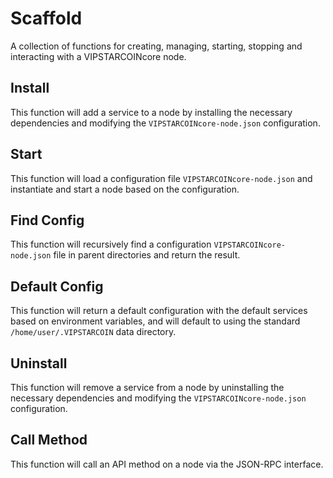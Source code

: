 # Scaffold
A collection of functions for creating, managing, starting, stopping and interacting with a VIPSTARCOINcore node.

## Install
This function will add a service to a node by installing the necessary dependencies and modifying the `VIPSTARCOINcore-node.json` configuration.

## Start
This function will load a configuration file `VIPSTARCOINcore-node.json` and instantiate and start a node based on the configuration.

## Find Config
This function will recursively find a configuration `VIPSTARCOINcore-node.json` file in parent directories and return the result.

## Default Config
This function will return a default configuration with the default services based on environment variables, and will default to using the standard `/home/user/.VIPSTARCOIN` data directory.

## Uninstall
This function will remove a service from a node by uninstalling the necessary dependencies and modifying the `VIPSTARCOINcore-node.json` configuration.

## Call Method
This function will call an API method on a node via the JSON-RPC interface.
